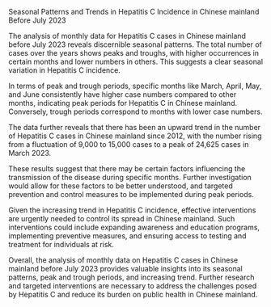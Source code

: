Seasonal Patterns and Trends in Hepatitis C Incidence in Chinese mainland Before July 2023

The analysis of monthly data for Hepatitis C cases in Chinese mainland before July 2023 reveals discernible seasonal patterns. The total number of cases over the years shows peaks and troughs, with higher occurrences in certain months and lower numbers in others. This suggests a clear seasonal variation in Hepatitis C incidence.

In terms of peak and trough periods, specific months like March, April, May, and June consistently have higher case numbers compared to other months, indicating peak periods for Hepatitis C in Chinese mainland. Conversely, trough periods correspond to months with lower case numbers.

The data further reveals that there has been an upward trend in the number of Hepatitis C cases in Chinese mainland since 2012, with the number rising from a fluctuation of 9,000 to 15,000 cases to a peak of 24,625 cases in March 2023.

These results suggest that there may be certain factors influencing the transmission of the disease during specific months. Further investigation would allow for these factors to be better understood, and targeted prevention and control measures to be implemented during peak periods.

Given the increasing trend in Hepatitis C incidence, effective interventions are urgently needed to control its spread in Chinese mainland. Such interventions could include expanding awareness and education programs, implementing preventive measures, and ensuring access to testing and treatment for individuals at risk.

Overall, the analysis of monthly data on Hepatitis C cases in Chinese mainland before July 2023 provides valuable insights into its seasonal patterns, peak and trough periods, and increasing trend. Further research and targeted interventions are necessary to address the challenges posed by Hepatitis C and reduce its burden on public health in Chinese mainland.
